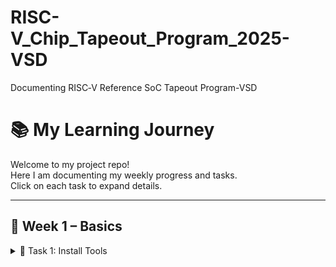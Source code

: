 # RISC-V_Chip_Tapeout_Program_2025-VSD
Documenting RISC‑V Reference SoC Tapeout Program-VSD
# 📚 My Learning Journey

Welcome to my project repo!  
Here I am documenting my weekly progress and tasks.  
Click on each task to expand details.

---

## 📆 Week 1 – Basics

<details>
<summary>📝 Task 1: Install Tools</summary>

### 🔧 Tools to Install
- Yosys  
- Icarus Verilog  
- GTKWave  

### 💻 Commands

```bash
sudo apt update
sudo apt install yosys iverilog gtkwave
